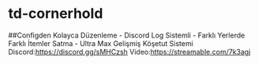 # td-cornerhold
##Configden Kolayca Düzenleme - Discord Log Sistemli - Farklı Yerlerde Farklı İtemler Satma - Ultra Max Gelişmiş Köşetut Sistemi  Discord:https://discord.gg/sMHCzsh Video:https://streamable.com/7k3agj
